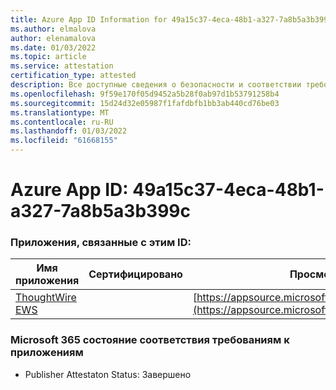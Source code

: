 ```yaml
---
title: Azure App ID Information for 49a15c37-4eca-48b1-a327-7a8b5a3b399c
ms.author: elmalova
author: elenamalova
ms.date: 01/03/2022
ms.topic: article
ms.service: attestation
certification_type: attested
description: Все доступные сведения о безопасности и соответствии требованиям для 49a15c37-4eca-48b1-a327-7a8b5a3b399c.
ms.openlocfilehash: 9f59e170f05d9452a5b28f0ab97d1b53791258b4
ms.sourcegitcommit: 15d24d32e05987f1fafdbfb1bb3ab440cd76be03
ms.translationtype: MT
ms.contentlocale: ru-RU
ms.lasthandoff: 01/03/2022
ms.locfileid: "61668155"
---
```

# <a name="azure-app-id-49a15c37-4eca-48b1-a327-7a8b5a3b399c"></a>Azure App ID: 49a15c37-4eca-48b1-a327-7a8b5a3b399c


### <a name="apps-associated-with-this-id"></a>Приложения, связанные с этим ID:
| **Имя приложения** | **Сертифицировано** | **Просмотр в AppSource** |
|--------------|---------------|-----------------------|
| [ThoughtWire EWS](https://docs.microsoft.com/microsoft-365-app-certification/forward/WA200003239) |  | [https://appsource.microsoft.com/product/office/WA200003239](https://appsource.microsoft.com/product/office/WA200003239) |

### <a name="microsoft-365-app-compliance-status"></a>Microsoft 365 состояние соответствия требованиям к приложениям
- Publisher Attestaton Status: Завершено
